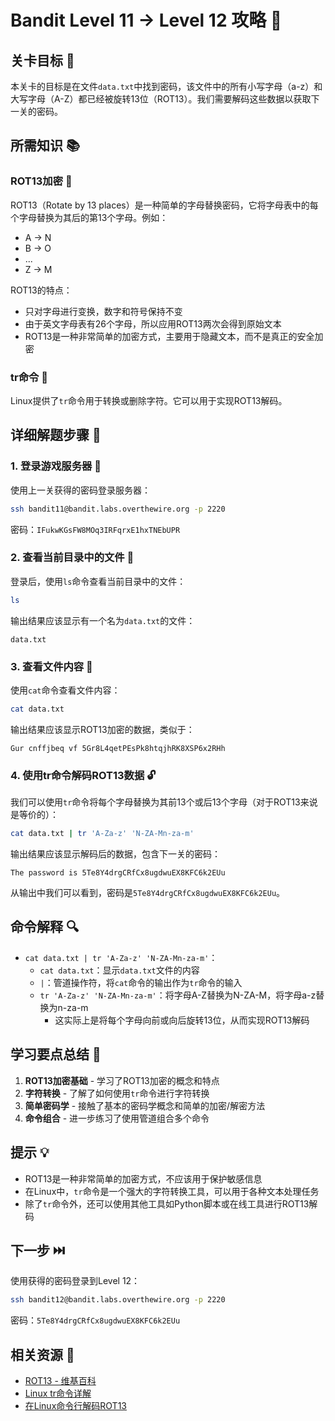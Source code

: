 # Bandit Level 11 → Level 12 攻略 🔄

## 关卡目标 🎯

本关卡的目标是在文件`data.txt`中找到密码，该文件中的所有小写字母（a-z）和大写字母（A-Z）都已经被旋转13位（ROT13）。我们需要解码这些数据以获取下一关的密码。

## 所需知识 📚

### ROT13加密 🔄

ROT13（Rotate by 13 places）是一种简单的字母替换密码，它将字母表中的每个字母替换为其后的第13个字母。例如：
- A → N
- B → O
- ...
- Z → M

ROT13的特点：
- 只对字母进行变换，数字和符号保持不变
- 由于英文字母表有26个字母，所以应用ROT13两次会得到原始文本
- ROT13是一种非常简单的加密方式，主要用于隐藏文本，而不是真正的安全加密

### tr命令 🔄

Linux提供了`tr`命令用于转换或删除字符。它可以用于实现ROT13解码。

## 详细解题步骤 📝

### 1. 登录游戏服务器 🔐

使用上一关获得的密码登录服务器：

```bash
ssh bandit11@bandit.labs.overthewire.org -p 2220
```

密码：`IFukwKGsFW8MOq3IRFqrxE1hxTNEbUPR`

### 2. 查看当前目录中的文件 👀

登录后，使用`ls`命令查看当前目录中的文件：

```bash
ls
```

输出结果应该显示有一个名为`data.txt`的文件：

```
data.txt
```

### 3. 查看文件内容 📄

使用`cat`命令查看文件内容：

```bash
cat data.txt
```

输出结果应该显示ROT13加密的数据，类似于：

```
Gur cnffjbeq vf 5Gr8L4qetPEsPk8htqjhRK8XSP6x2RHh
```

### 4. 使用tr命令解码ROT13数据 🔓

我们可以使用`tr`命令将每个字母替换为其前13个或后13个字母（对于ROT13来说是等价的）：

```bash
cat data.txt | tr 'A-Za-z' 'N-ZA-Mn-za-m'
```

输出结果应该显示解码后的数据，包含下一关的密码：

```
The password is 5Te8Y4drgCRfCx8ugdwuEX8KFC6k2EUu
```

从输出中我们可以看到，密码是`5Te8Y4drgCRfCx8ugdwuEX8KFC6k2EUu`。

## 命令解释 🔍

- `cat data.txt | tr 'A-Za-z' 'N-ZA-Mn-za-m'`：
  - `cat data.txt`：显示`data.txt`文件的内容
  - `|`：管道操作符，将`cat`命令的输出作为`tr`命令的输入
  - `tr 'A-Za-z' 'N-ZA-Mn-za-m'`：将字母A-Z替换为N-ZA-M，将字母a-z替换为n-za-m
    - 这实际上是将每个字母向前或向后旋转13位，从而实现ROT13解码

## 学习要点总结 📌

1. **ROT13加密基础** - 学习了ROT13加密的概念和特点
2. **字符转换** - 了解了如何使用`tr`命令进行字符转换
3. **简单密码学** - 接触了基本的密码学概念和简单的加密/解密方法
4. **命令组合** - 进一步练习了使用管道组合多个命令

## 提示 💡

- ROT13是一种非常简单的加密方式，不应该用于保护敏感信息
- 在Linux中，`tr`命令是一个强大的字符转换工具，可以用于各种文本处理任务
- 除了`tr`命令外，还可以使用其他工具如Python脚本或在线工具进行ROT13解码

## 下一步 ⏭️

使用获得的密码登录到Level 12：

```bash
ssh bandit12@bandit.labs.overthewire.org -p 2220
```

密码：`5Te8Y4drgCRfCx8ugdwuEX8KFC6k2EUu`

## 相关资源 🔗

- [ROT13 - 维基百科](https://zh.wikipedia.org/wiki/ROT13)
- [Linux tr命令详解](https://www.geeksforgeeks.org/tr-command-in-unix-linux-with-examples/)
- [在Linux命令行解码ROT13](https://exploitshit.wordpress.com/2015/04/25/decode-rot13-on-linux-command-line/)
